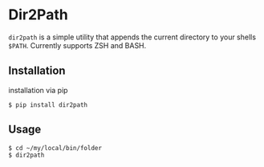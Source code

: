 # Dir2Path

`dir2path` is a simple utility that appends the current directory to your shells `$PATH`. Currently supports ZSH and BASH.

## Installation

installation via pip

```shell
$ pip install dir2path
```

## Usage

```shell
$ cd ~/my/local/bin/folder
$ dir2path
```
